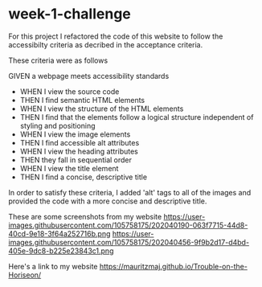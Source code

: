 # week-1-challenge

For this project I refactored the code of this website to follow the accessibilty criteria as decribed in the acceptance criteria.

These criteria were as follows

GIVEN a webpage meets accessibility standards
- WHEN I view the source code
- THEN I find semantic HTML elements
- WHEN I view the structure of the HTML elements
- THEN I find that the elements follow a logical structure independent of styling and positioning
- WHEN I view the image elements
- THEN I find accessible alt attributes
- WHEN I view the heading attributes
- THEN they fall in sequential order
- WHEN I view the title element
- THEN I find a concise, descriptive title

In order to satisfy these criteria, I added 'alt' tags to all of the images and provided the code with a more concise and descriptive title.

These are some screenshots from my website
https://user-images.githubusercontent.com/105758175/202040190-063f7715-44d8-40cd-9e18-3f64a252716b.png
https://user-images.githubusercontent.com/105758175/202040456-9f9b2d17-d4bd-405e-9dc8-b225e23843c1.png

Here's a link to my website
https://mauritzmaj.github.io/Trouble-on-the-Horiseon/

